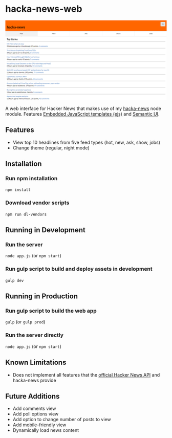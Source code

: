 # hacka-news-web

![Screenshot](screenshot.png "App Screenshot")

A web interface for Hacker News that makes use of my [hacka-news](https://github.com/Coteh/hacka-news) node module. Features [Embedded JavaScript templates (ejs)](http://ejs.co/) and [Semantic UI](https://semantic-ui.com/).

## Features

- View top 10 headlines from five feed types (hot, new, ask, show, jobs)
- Change theme (regular, night mode)

## Installation

### Run npm installation

`npm install`

### Download vendor scripts

`npm run dl-vendors`

## Running in Development

### Run the server

`node app.js`
(or `npm start`)

### Run gulp script to build and deploy assets in development

`gulp dev`

## Running in Production

### Run gulp script to build the web app

`gulp`
(or `gulp prod`)

### Run the server directly

`node app.js`
(or `npm start`)

## Known Limitations

- Does not implement all features that the [official Hacker News API](https://github.com/HackerNews/API) and hacka-news provide

## Future Additions

- Add comments view
- Add poll options view
- Add option to change number of posts to view
- Add mobile-friendly view
- Dynamically load news content
